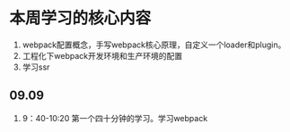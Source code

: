 # 本周学习的核心内容

1. webpack配置概念，手写webpack核心原理，自定义一个loader和plugin。
2. 工程化下webpack开发环境和生产环境的配置
3. 学习ssr



## 09.09

1. 9：40-10:20 第一个四十分钟的学习。学习webpack

